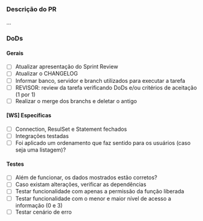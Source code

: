 ### Descrição do PR
...

### DoDs
#### Gerais
- [ ] Atualizar apresentação do Sprint Review
- [ ] Atualizar o CHANGELOG
- [ ] Informar banco, servidor e branch utilizados para executar a tarefa
- [ ] REVISOR: review da tarefa verificando DoDs e/ou critérios de aceitação (1 por 1)
- [ ] Realizar o merge dos branchs e deletar o antigo

#### [WS] Específicas
- [ ] Connection, ResulSet e Statement fechados
- [ ] Integrações testadas
- [ ] Foi aplicado um ordenamento que faz sentido para os usuários (caso seja uma listagem)?

#### Testes
- [ ] Além de funcionar, os dados mostrados estão corretos?
- [ ] Caso existam alterações, verificar as dependências
- [ ] Testar funcionalidade com apenas a permissão da função liberada
- [ ] Testar funcionalidade com o menor e maior nível de acesso a informação (0 e 3)
- [ ] Testar cenário de erro
